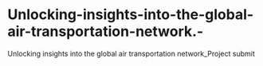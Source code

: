 # Unlocking-insights-into-the-global-air-transportation-network.-
Unlocking insights into the global air transportation network_Project submit
